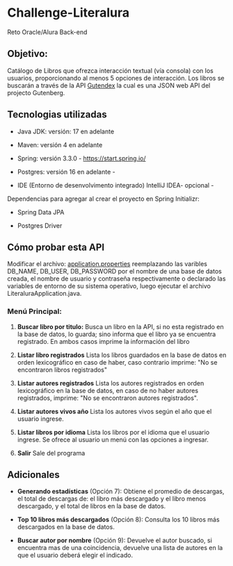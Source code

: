 # Challenge-Literalura
Reto Oracle/Alura Back-end

## Objetivo: 

Catálogo de Libros que ofrezca interacción textual (vía consola) con los usuarios, proporcionando al menos 5 opciones de interacción. Los libros se buscarán a través de la API [Gutendex](https://gutendex.com) la cual es una JSON web API del projecto Gutenberg.

## Tecnologias utilizadas

- Java JDK: versión: 17 en adelante 

- Maven: versión 4 en adelante

- Spring: versión 3.3.0 - https://start.spring.io/

- Postgres: versión 16 en adelante - 

- IDE (Entorno de desenvolvimento integrado) IntelliJ IDEA- opcional -



Dependencias para agregar al crear el proyecto en Spring Initializr:

- Spring Data JPA

- Postgres Driver


## Cómo probar esta API


Modificar el archivo: [application.properties](./literalura/src/main/resources/application.properties) reemplazando las varibles DB_NAME, DB_USER, DB_PASSWORD por el nombre de una base de datos creada, el nombre de usuario y contraseña respectivamente o declarado las variables de entorno de su sistema operativo, luego ejecutar el archivo LiteraluraApplication.java.

### Menú Principal:


1. **Buscar libro por titulo:** 
Busca un libro en la API, si no esta registrado en la base de datos, lo guarda; sino informa que el libro ya se encuentra registrado. En ambos casos imprime la información del libro

2. **Listar libro registrados**
Lista los libros guardados en la base de datos en orden lexicográfico en caso de haber, caso contrario imprime: "No se encontraron libros registrados"

3. **Listar autores registrados**
Lista los autores registrados en orden lexicográfico en la base de datos, en caso de no haber autores registrados, imprime: "No se encontraron autores registrados".

4. **Listar autores vivos año**
Lista los autores vivos según el año que el usuario ingrese.

5. **Listar libros por idioma**
Lista los libros por el idioma que el usuario ingrese. Se ofrece al usuario un menú con las opciones a ingresar. 

6. **Salir**
Sale del programa


## Adicionales

- **Generando estadísticas** (Opción 7): Obtiene el promedio de descargas, el total de descargas de: el libro más descargado y el libro menos descargado, y el total de libros en la base de datos.  

- **Top 10 libros más descargados** (Opción 8): Consulta los 10 libros más descargados en la base de datos.

- **Buscar autor por nombre** (Opción 9): Devuelve el autor buscado, si encuentra mas de una coincidencia, devuelve una lista de autores en la que el usuario deberá elegir el indicado.

